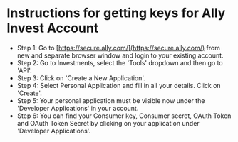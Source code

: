 # Instructions for getting keys for Ally Invest Account
 - Step 1: Go to [https://secure.ally.com/](https://secure.ally.com/) from new and separate browser window and login to your existing account.
 - Step 2: Go to Investments, select the 'Tools' dropdown and then go to 'API'.
 - Step 3: Click on 'Create a New Application'.
 - Step 4: Select Personal Application and fill in all your details. Click on 'Create'.
 - Step 5: Your personal application must be visible now under the 'Developer Applications' in your account.
 - Step 6: You can find your Consumer key, Consumer secret, OAuth Token and OAuth Token Secret by clicking on your application under 'Developer Applications'.
